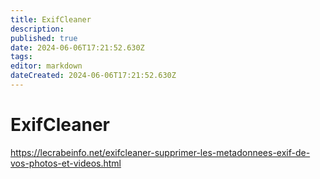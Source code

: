 ```yaml
---
title: ExifCleaner
description: 
published: true
date: 2024-06-06T17:21:52.630Z
tags: 
editor: markdown
dateCreated: 2024-06-06T17:21:52.630Z
---
```


# ExifCleaner

<https://lecrabeinfo.net/exifcleaner-supprimer-les-metadonnees-exif-de-vos-photos-et-videos.html>
